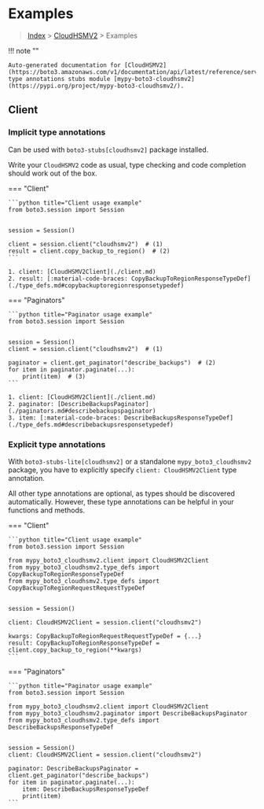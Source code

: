 # Examples

> [Index](../README.md) > [CloudHSMV2](./README.md) > Examples

!!! note ""

    Auto-generated documentation for [CloudHSMV2](https://boto3.amazonaws.com/v1/documentation/api/latest/reference/services/cloudhsmv2.html#CloudHSMV2)
    type annotations stubs module [mypy-boto3-cloudhsmv2](https://pypi.org/project/mypy-boto3-cloudhsmv2/).

## Client

### Implicit type annotations

Can be used with `boto3-stubs[cloudhsmv2]` package installed.

Write your `CloudHSMV2` code as usual,
type checking and code completion should work out of the box.


=== "Client"

    ```python title="Client usage example"
    from boto3.session import Session


    session = Session()

    client = session.client("cloudhsmv2")  # (1)
    result = client.copy_backup_to_region()  # (2)
    ```

    1. client: [CloudHSMV2Client](./client.md)
    2. result: [:material-code-braces: CopyBackupToRegionResponseTypeDef](./type_defs.md#copybackuptoregionresponsetypedef) 



=== "Paginators"

    ```python title="Paginator usage example"
    from boto3.session import Session


    session = Session()
    client = session.client("cloudhsmv2")  # (1)

    paginator = client.get_paginator("describe_backups")  # (2)
    for item in paginator.paginate(...):
        print(item)  # (3)
    ```

    1. client: [CloudHSMV2Client](./client.md)
    2. paginator: [DescribeBackupsPaginator](./paginators.md#describebackupspaginator)
    3. item: [:material-code-braces: DescribeBackupsResponseTypeDef](./type_defs.md#describebackupsresponsetypedef) 




### Explicit type annotations

With `boto3-stubs-lite[cloudhsmv2]`
or a standalone `mypy_boto3_cloudhsmv2` package, you have to explicitly specify `client: CloudHSMV2Client` type annotation.

All other type annotations are optional, as types should be discovered automatically.
However, these type annotations can be helpful in your functions and methods.


=== "Client"

    ```python title="Client usage example"
    from boto3.session import Session

    from mypy_boto3_cloudhsmv2.client import CloudHSMV2Client
    from mypy_boto3_cloudhsmv2.type_defs import CopyBackupToRegionResponseTypeDef
    from mypy_boto3_cloudhsmv2.type_defs import CopyBackupToRegionRequestRequestTypeDef


    session = Session()

    client: CloudHSMV2Client = session.client("cloudhsmv2")

    kwargs: CopyBackupToRegionRequestRequestTypeDef = {...}
    result: CopyBackupToRegionResponseTypeDef = client.copy_backup_to_region(**kwargs)
    ```



=== "Paginators"

    ```python title="Paginator usage example"
    from boto3.session import Session

    from mypy_boto3_cloudhsmv2.client import CloudHSMV2Client
    from mypy_boto3_cloudhsmv2.paginator import DescribeBackupsPaginator
    from mypy_boto3_cloudhsmv2.type_defs import DescribeBackupsResponseTypeDef


    session = Session()
    client: CloudHSMV2Client = session.client("cloudhsmv2")

    paginator: DescribeBackupsPaginator = client.get_paginator("describe_backups")
    for item in paginator.paginate(...):
        item: DescribeBackupsResponseTypeDef
        print(item)
    ```




